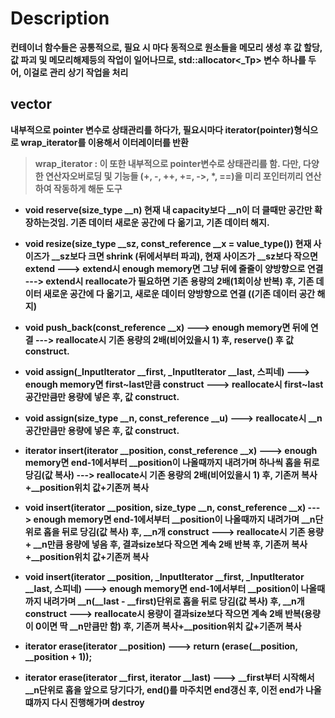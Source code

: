 # Description

<b>컨테이너 함수들은 공통적으로, 필요 시 마다 동적으로 원소들을 메모리 생성 후 값 할당, 값 파괴 및 메모리해제등의 작업이 일어나므로,  std::allocator<_Tp> 변수 하나를 두어, 이걸로 관리 상기 작업을 처리
## vector
내부적으로 pointer 변수로 상태관리를 하다가, 필요시마다 iterator(pointer)형식으로 wrap_iterator를 이용해서 이터레이터를 반환
> wrap_iterator : 이 또한 내부적으로 pointer변수로 상태관리를 함.
> 다만, 다양한 연산자오버로딩 및 기능들 (+, -, ++, +=, ->, *, ==)을 미리 포인터끼리 연산하여 작동하게 해둔 도구

- void  reserve(size_type  __n)
현재 내 capacity보다 __n이 더 <b>클때만</b> 공간만 확장하는것임.
기존 데이터 새로운 공간에 다 옮기고, 기존 데이터 해지.

- void  resize(size_type  __sz, const_reference  __x = value_type())
현재 사이즈가 __sz보다 크면 shrink (뒤에서부터 파괴),
현재 사이즈가 __sz보다 작으면 extend
---> extend시 enough memory면 그냥 뒤에 줄줄이 양방향으로 연결
---> extend시 reallocate가 필요하면 <b>기존 용량의 2배</b>(1회이상 반복) 후, 기존 데이터 새로운 공간에 다 옮기고, 새로운 데이터 양방향으로 연결 ((기존 데이터 공간 해지)

- void  push_back(const_reference  __x)
---> enough memory면 뒤에 연결
---> reallocate시 <b>기존 용량의 2배</b>(비어있을시 1) 후, reserve() 후 값 construct.

- void  assign(_InputIterator  __first, _InputIterator  __last, 스피네)
---> enough memory면 first~last만큼 construct
---> reallocate시 <b>first~last 공간만큼만 용량</b>에 넣은 후,  값 construct.

- void  assign(size_type  __n, const_reference  __u)
---> reallocate시 <b>__n 공간만큼만 용량</b>에 넣은 후,  값 construct.

- iterator  insert(iterator  __position, const_reference  __x)
---> enough memory면 end-1에서부터 __position이 나올때까지 내려가며 하나씩 홉을 뒤로 당김(값 복사)
---> reallocate시 <b>기존 용량의 2배</b>(비어있을시 1) 후,  기존꺼 복사+__position위치 값+기존꺼 복사 

- void  insert(iterator  __position, size_type  __n, const_reference  __x)
---> enough memory면 end-1에서부터 __position이 나올때까지 내려가며 __n단위로 홉을 뒤로 당김(값 복사) 후, __n개 construct
---> reallocate시 <b>기존 용량 + __n만큼 용량에 넣음 후, 결과size보다 작으면 계속 2배 반복</b> 후,  기존꺼 복사+__position위치 값+기존꺼 복사 

- void  insert(iterator  __position, _InputIterator  __first, _InputIterator  __last, 스피네)
---> enough memory면 end-1에서부터 __position이 나올때까지 내려가며 __n(__last - __first)단위로 홉을 뒤로 당김(값 복사) 후, __n개 construct
---> reallocate시 <b>용량이 결과size보다 작으면 계속 2배 반복(용량이 0이면 딱 __n만큼만 함)</b> 후,  기존꺼 복사+__position위치 값+기존꺼 복사 

- iterator  erase(iterator  __position)
---> return (erase(__position, __position + 1));

- iterator  erase(iterator  __first, iterator  __last)
---> __first부터 시작해서 __n단위로 홉을 앞으로 당기다가, end()를 마주치면 end갱신 후, 이전 end가 나올떄까지 다시 진행해가며 destroy

##
